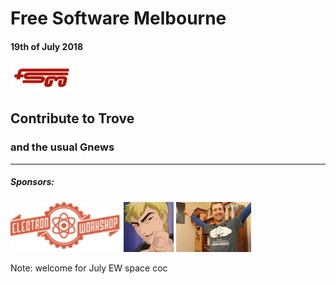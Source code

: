 # Free Software Melbourne
#### 19th of July 2018
<img src=slides/img/FSM_logo.png width="20%">


## Contribute to Trove

### and the usual Gnews

<hr />

##### Sponsors:

<img src=slides/img/EW.png height="80px">
<img src=slides/img/AdamBolte.png height="80px">
<img src=slides/img/stumbles_small.jpg height="80px">

Note:
welcome for July
EW space
coc
